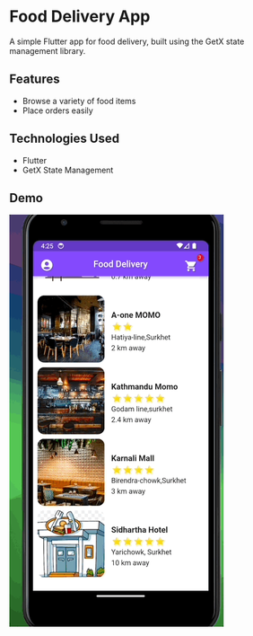 # Food Delivery App

A simple Flutter app for food delivery, built using the GetX state management library.

## Features
- Browse a variety of food items
- Place orders easily

## Technologies Used
- Flutter
- GetX State Management

## Demo
![Food App GIF](foodapp.gif)
